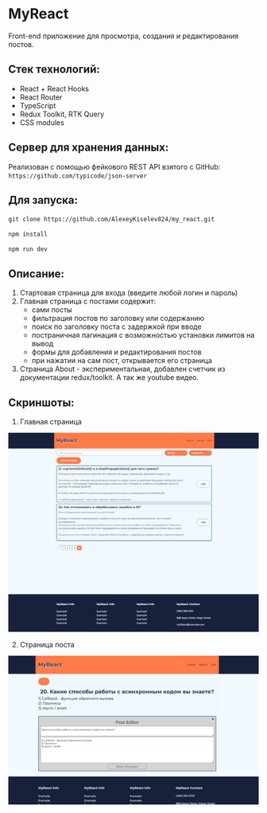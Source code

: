 # MyReact
Front-end приложение для просмотра, создания и редактирования постов.

## Стек технологий:
* React + React Hooks
* React Router
* TypeScript
* Redux Toolkit, RTK Query
* CSS modules

## Сервер для хранения данных:
Реализован с помощью фейкового REST API взятого с GitHub:
`https://github.com/typicode/json-server`

## Для запуска:
```
git clone https://github.com/AlexeyKiselev824/my_react.git
```
```
npm install
```
```
npm run dev
```

## Описание:
1. Стартовая страница для входа (введите любой логин и пароль)
2. Главная страница с постами содержит:
    * сами посты
    * фильтрация постов по заголовку или содержанию
    * поиск по заголовку поста с задержкой при вводе
    * постраничная пагинация с возможностью установки лимитов на вывод
    * формы для добавления и редактирования постов
    * при нажатии на сам пост, открывается его страница
3. Страница About - экспериментальная, добавлен счетчик из документации redux/toolkit. А так же youtube видео.

## Скриншоты:
1. Главная страница

![Главная страница](https://github.com/AlexeyKiselev824/_pages/blob/main/_image/my-react-1.png)

2. Страница поста

![Главная страница](https://github.com/AlexeyKiselev824/_pages/blob/main/_image/my-react-2.png)
